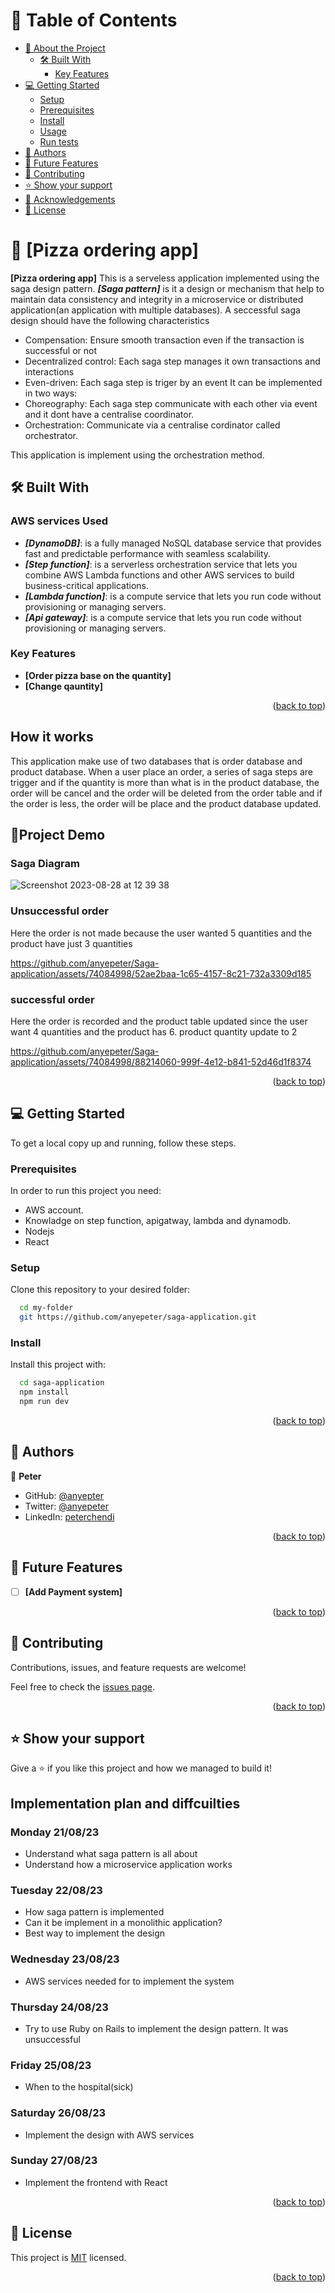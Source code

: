
# 📗 Table of Contents

- [📖 About the Project](#about-project)
  - [🛠 Built With](#built-with)
    - [Key Features](#key-features)
- [💻 Getting Started](#getting-started)
  - [Setup](#setup)
  - [Prerequisites](#prerequisites)
  - [Install](#install)
  - [Usage](#usage)
  - [Run tests](#run-tests)
- [👥 Authors](#authors)
- [🔭 Future Features](#future-features)
- [🤝 Contributing](#contributing)
- [⭐️ Show your support](#support)
- [🙏 Acknowledgements](#acknowledgements)
- [📝 License](#license)

<!-- PROJECT  -->

# 📖 [Pizza ordering app] <a name="about-project"></a>

**[Pizza ordering app]** This is a serveless application implemented using the saga design pattern. ***[Saga pattern]*** is it a design or mechanism that help to maintain data consistency and integrity in a microservice or distributed application(an application with multiple databases). A seccessful saga design should have the following characteristics
 - Compensation: Ensure smooth transaction even if the transaction is successful or not
 - Decentralized control: Each saga step manages it own transactions and interactions 
 - Even-driven: Each saga step is triger by an event 
It can be implemented in two ways: 
- Choreography: Each saga step communicate with each other via event and it dont have a centralise coordinator.
- Orchestration: Communicate via a centralise cordinator called orchestrator. 

This application is implement using the orchestration method.

## 🛠 Built With <a name="built-with"></a>

### AWS services Used
- ***[DynamoDB]***: is a fully managed NoSQL database service that provides fast and predictable performance with seamless scalability.
- ***[Step function]***: is a serverless orchestration service that lets you combine AWS Lambda functions and other AWS services to build business-critical applications.
- ***[Lambda function]***: is a compute service that lets you run code without provisioning or managing servers.
- ***[Api gateway]***: is a compute service that lets you run code without provisioning or managing servers.
<!-- Features -->

### Key Features <a name="key-features"></a>

- **[Order pizza base on the quantity]**
- **[Change qauntity]**

<p align="right">(<a href="#readme-top">back to top</a>)</p>

## How it works
 
 This application make use of two databases that is order database and product database. When a user place an order, a series of saga steps are trigger and if the quantity is more than what is in the product database, the order will be cancel and the order will be deleted from the order table and if the order is less, the order will be place and the product database updated.  

<!-- LIVE DEMO -->

## 🚀Project Demo <a name="live-demo"></a>
 ### Saga Diagram 
![Screenshot 2023-08-28 at 12 39 38](https://github.com/anyepeter/Saga-application/assets/74084998/34c90745-cff6-479d-9131-73d9f66cbbc9)

### Unsuccessful order
Here the order is not made because the user wanted 5 quantities and the product have just 3 quantities

https://github.com/anyepeter/Saga-application/assets/74084998/52ae2baa-1c65-4157-8c21-732a3309d185



### successful order
Here the order is recorded and the product table updated since the user want 4 quantities and the product has 6. product quantity update to 2 

https://github.com/anyepeter/Saga-application/assets/74084998/88214060-999f-4e12-b841-52d46d1f8374


 
<p align="right">(<a href="#readme-top">back to top</a>)</p>

<!-- GETTING STARTED -->

## 💻 Getting Started <a name="getting-started"></a>

To get a local copy up and running, follow these steps.

### Prerequisites

In order to run this project you need:

- AWS account.
- Knowladge on step function, apigatway, lambda and dynamodb.
- Nodejs
- React

### Setup

Clone this repository to your desired folder:

```sh
  cd my-folder
  git https://github.com/anyepeter/saga-application.git
```

### Install

Install this project with:

```sh
  cd saga-application
  npm install
  npm run dev
```

<p align="right">(<a href="#readme-top">back to top</a>)</p>

<!-- AUTHORS -->

## 👥 Authors <a name="authors"></a>

👤 **Peter**
- GitHub: [@anyepter](https://github.com/githubhandle)
- Twitter: [@anyepeter](https://twitter.com/twitterhandle)
- LinkedIn: [peterchendi](https://linkedin.com/in/linkedinhandle)

<p align="right">(<a href="#readme-top">back to top</a>)</p>

<!-- FUTURE FEATURES -->

## 🔭 Future Features <a name="future-features"></a>


- [ ] **[Add Payment system]**


<p align="right">(<a href="#readme-top">back to top</a>)</p>

<!-- CONTRIBUTING -->

## 🤝 Contributing <a name="contributing"></a>

Contributions, issues, and feature requests are welcome!

Feel free to check the [issues page](https://github.com/anyepeter/saga-application/issues).

<p align="right">(<a href="#readme-top">back to top</a>)</p>

<!-- SUPPORT -->

## ⭐️ Show your support <a name="support"></a>

Give a ⭐️ if you like this project and how we managed to build it!


<!-- ACKNOWLEDGEMENTS -->

## Implementation plan and diffcuilties

### Monday 21/08/23
 - Understand what saga pattern is all about
 - Understand how a microservice application works

 ### Tuesday 22/08/23
 - How saga pattern is implemented
 - Can it be implement in a monolithic application?
 - Best way to implement the design

 ### Wednesday 23/08/23
 - AWS services needed for to implement the system

 ### Thursday 24/08/23
 - Try to use Ruby on Rails to implement the design pattern. It was unsuccessful
 ### Friday 25/08/23
 - When to the hospital(sick)
 ### Saturday  26/08/23
 - Implement the design with AWS services 
### Sunday 27/08/23
- Implement the frontend with React

<p align="right">(<a href="#readme-top">back to top</a>)</p>

<!-- LICENSE -->

## 📝 License <a name="license"></a>

This project is [MIT](https://github.com/anyepeter/Blog-app/blob/develop/LICENSE) licensed.

<p align="right">(<a href="#readme-top">back to top</a>)</p>
